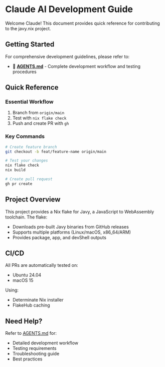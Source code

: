 # Claude AI Development Guide

Welcome Claude! This document provides quick reference for contributing to the javy.nix project.

## Getting Started

For comprehensive development guidelines, please refer to:
- 📖 **[AGENTS.md](./AGENTS.md)** - Complete development workflow and testing procedures

## Quick Reference

### Essential Workflow
1. Branch from `origin/main`
2. Test with `nix flake check`
3. Push and create PR with `gh`

### Key Commands
```bash
# Create feature branch
git checkout -b feat/feature-name origin/main

# Test your changes
nix flake check
nix build

# Create pull request
gh pr create
```

## Project Overview

This project provides a Nix flake for Javy, a JavaScript to WebAssembly toolchain. The flake:
- Downloads pre-built Javy binaries from GitHub releases
- Supports multiple platforms (Linux/macOS, x86_64/ARM)
- Provides package, app, and devShell outputs

## CI/CD

All PRs are automatically tested on:
- Ubuntu 24.04
- macOS 15

Using:
- Determinate Nix installer
- FlakeHub caching

## Need Help?

Refer to [AGENTS.md](./AGENTS.md) for:
- Detailed development workflow
- Testing requirements
- Troubleshooting guide
- Best practices